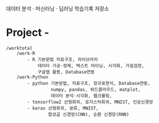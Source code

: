 데이터 분석 · 머신러닝 · 딥러닝 학습기록 저장소

# Project -
    /worktotal
        /work-R
            - R 기본문법 자료구조, 라이브러리
                데이터 가공·정제, 텍스트 마이닝, 시각화, 가설검정,
                구글맵 활용, Database연동
        /work-Python
            - python 기본문법, 자료구조, 정규표현식, Database연동,
                     numpy, pandas, 워드클라우드, matplot,
                     데이터 분석·시각화, 웹크롤링,
            - tensorflow2 선형회귀, 로지스틱회귀, MNIST, 인공신경망 
            - keras 선형회귀, 분류, MNIST, 
                    합성곱 신경망(CNN), 순환 신경망(RNN)
